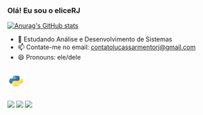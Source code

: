 ### Olá! Eu sou o eliceRJ

[![Anurag's GitHub stats](https://github-readme-stats.vercel.app/api?username=eliceRJ)](https://github.com/eliceRJ/github-readme-stats)

- 🌱 Estudando Análise e Desenvolvimento de Sistemas
- 📫 Contate-me no email: contatolucassarmentorj@gmail.com
- 😄 Pronouns: ele/dele

<div style="display: inline_block"><br>
  <img align="center" alt="eliceRJ-Python" height="30" width="40" src="https://raw.githubusercontent.com/devicons/devicon/master/icons/python/python-original.svg">
</div>
  
  ##
 
<div> 
  <a href="https://instagram.com/elice_rj" target="_blank"><img src="https://img.shields.io/badge/-Instagram-%23E4405F?style=for-the-badge&logo=instagram&logoColor=white" target="_blank"></a>
  <a href = "mailto:contatolucassarmentorj@gmail.com"><img src="https://img.shields.io/badge/-Gmail-%23333?style=for-the-badge&logo=gmail&logoColor=white" target="_blank"></a>
  <a href="https://www.linkedin.com/in/lucas-sarmento-3508262a2/" target="_blank"><img src="https://img.shields.io/badge/-LinkedIn-%230077B5?style=for-the-badge&logo=linkedin&logoColor=white" target="_blank"></a> 
  
</div>
